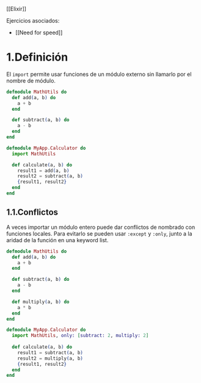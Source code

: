 [[Elixir]]

Ejercicios asociados:
+ [[Need for speed]]

# 1.Definición
El `import` permite usar funciones de un módulo externo sin llamarlo por el nombre de módulo. 

```elixir
defmodule MathUtils do
  def add(a, b) do
    a + b
  end

  def subtract(a, b) do
    a - b
  end
end
```

```elixir
defmodule MyApp.Calculator do
  import MathUtils

  def calculate(a, b) do
    result1 = add(a, b)
    result2 = subtract(a, b)
    {result1, result2}
  end
end
```

## 1.1.Conflictos
A veces importar un módulo entero puede dar conflictos de nombrado con funciones locales. Para evitarlo se pueden usar `:except` y `:only`, junto a la aridad de la función en una keyword list.

```elixir
defmodule MathUtils do
  def add(a, b) do
    a + b
  end

  def subtract(a, b) do
    a - b
  end

  def multiply(a, b) do
    a * b
  end
end
```

```elixir
defmodule MyApp.Calculator do
  import MathUtils, only: [subtract: 2, multiply: 2]
  
  def calculate(a, b) do
    result1 = subtract(a, b)
    result2 = multiply(a, b) 
    {result1, result2}
  end
end
```